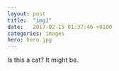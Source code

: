```yaml
---
layout: post
title:  "img1"
date:   2017-02-15 01:37:46 +0100
categories: images
hero: hero.jpg
---
```

Is this a cat? It might be.
